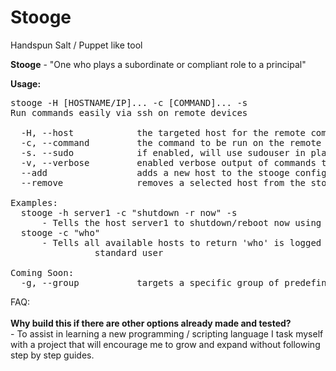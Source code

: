 # Stooge
Handspun Salt / Puppet like tool

<strong>Stooge</strong> - "One who plays a subordinate or compliant role to a principal"

<strong>Usage:</strong>

<pre>stooge -H [HOSTNAME/IP]... -c [COMMAND]... -s
Run commands easily via ssh on remote devices

  -H, --host            the targeted host for the remote command
  -c, --command         the command to be run on the remote host(s)
  -s. --sudo            if enabled, will use sudouser in place of standard
  -v, --verbose         enabled verbose output of commands that are run
  --add                 adds a new host to the stooge configuration
  --remove              removes a selected host from the stooge configuration

Examples:
  stooge -h server1 -c "shutdown -r now" -s
      - Tells the host server1 to shutdown/reboot now using a sudo user
  stooge -c "who"
      - Tells all available hosts to return 'who' is logged in, using a
                standard user

Coming Soon:
  -g, --group           targets a specific group of predefined hosts</pre>

FAQ:<br><br>
<strong>Why build this if there are other options already made and tested?</strong><br> - To assist in learning a new programming / scripting language I task myself with a project that will encourage me to grow and expand without following step by step guides.
